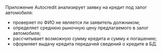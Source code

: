 Приложение Autocredit анализирует заявку на кредит под залог автомобиля:
- проверяет по ФИО не является ли заявитель должником;
- определяет среднюю рыночную цену предлагаемого в залог автомобиля;
- рассчитывает возможную сумму кредита и сумму к погашению;
- оформляет выдачу кредита передачей сведений о кредите в БД.
